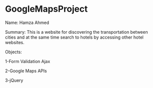# GoogleMapsProject


Name: Hamza Ahmed


Summary: This is a website for discovering the 
transportation between cities and at the same time 
search to hotels by accessing other hotel websites.


Objects: 

1-Form Validation Ajax 

2-Google Maps APIs 

3-jQuery

